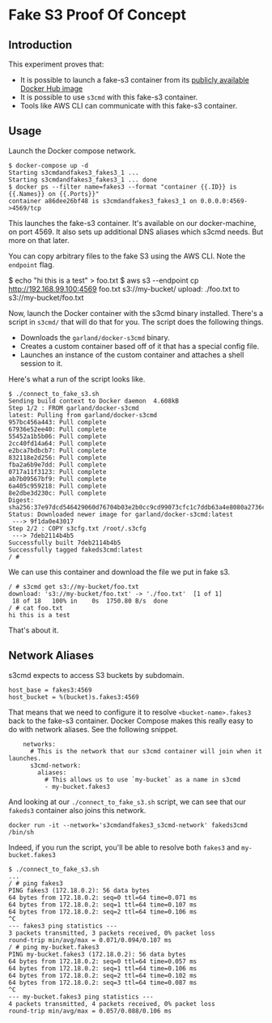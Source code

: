 # Fake S3 Proof Of Concept

## Introduction

This experiment proves that:

* It is possible to launch a fake-s3 container from its [publicly available Docker Hub image](https://hub.docker.com/r/lphoward/fake-s3/)
* It is possible to use `s3cmd` with this fake-s3 container.
* Tools like AWS CLI can communicate with this fake-s3 container.

## Usage

Launch the Docker compose network.

    $ docker-compose up -d
    Starting s3cmdandfakes3_fakes3_1 ...
    Starting s3cmdandfakes3_fakes3_1 ... done
    $ docker ps --filter name=fakes3 --format "container {{.ID}} is {{.Names}} on {{.Ports}}"
    container a86dee26bf48 is s3cmdandfakes3_fakes3_1 on 0.0.0.0:4569->4569/tcp

This launches the fake-s3 container. It's available on our docker-machine, on port 4569. It also sets up additional DNS aliases which s3cmd needs. But more on that later.

You can copy arbitrary files to the fake S3 using the AWS CLI. Note the `endpoint` flag.


   $ echo "hi this is a test" > foo.txt
   $ aws s3 --endpoint cp http://192.168.99.100:4569 foo.txt s3://my-bucket/
   upload: ./foo.txt to s3://my-bucket/foo.txt


Now, launch the Docker container with the s3cmd binary installed. There's a script in `s3cmd/` that will do that for you. The script does the following things.

* Downloads the `garland/docker-s3cmd` binary.
* Creates a custom container based off of it that has a special config file.
* Launches an instance of the custom container and attaches a shell session to it.

Here's what a run of the script looks like.

    $ ./connect_to_fake_s3.sh
    Sending build context to Docker daemon  4.608kB
    Step 1/2 : FROM garland/docker-s3cmd
    latest: Pulling from garland/docker-s3cmd
    957bc456a443: Pull complete
    67936e52ee40: Pull complete
    55452a1b5b06: Pull complete
    2cc40fd14a64: Pull complete
    e2bca7bdbcb7: Pull complete
    832118e2d256: Pull complete
    fba2a6b9e7dd: Pull complete
    0717a11f3123: Pull complete
    ab7b09567bf9: Pull complete
    6a405c959218: Pull complete
    8e2dbe3d230c: Pull complete
    Digest: sha256:37e97dcd546429060d76704b03e2b0cc9cd99073cfc1c7ddb63a4e8080a2736c
    Status: Downloaded newer image for garland/docker-s3cmd:latest
     ---> 9f1da0e43017
    Step 2/2 : COPY s3cfg.txt /root/.s3cfg
     ---> 7deb2114b4b5
    Successfully built 7deb2114b4b5
    Successfully tagged fakeds3cmd:latest
    / #

We can use this container and download the file we put in fake s3.


    / # s3cmd get s3://my-bucket/foo.txt
    download: 's3://my-bucket/foo.txt' -> './foo.txt'  [1 of 1]
     18 of 18   100% in    0s  1750.80 B/s  done
    / # cat foo.txt
    hi this is a test


That's about it.

## Network Aliases

s3cmd expects to access S3 buckets by subdomain. 

    host_base = fakes3:4569
    host_bucket = %(bucket)s.fakes3:4569

That means that we need to configure it to resolve `<bucket-name>.fakes3` back to the fake-s3 container. Docker Compose makes this really easy to do with network aliases. See the following snippet.

        networks:
          # This is the network that our s3cmd container will join when it launches.
          s3cmd-network:
            aliases:
              # This allows us to use `my-bucket` as a name in s3cmd
              - my-bucket.fakes3

And looking at our `./connect_to_fake_s3.sh` script, we can see that our `fakeds3` container also joins this network.

    docker run -it --network='s3cmdandfakes3_s3cmd-network' fakeds3cmd /bin/sh

Indeed, if you run the script, you'll be able to resolve both `fakes3` and `my-bucket.fakes3`

    $ ./connect_to_fake_s3.sh
    ...
    / # ping fakes3
    PING fakes3 (172.18.0.2): 56 data bytes
    64 bytes from 172.18.0.2: seq=0 ttl=64 time=0.071 ms
    64 bytes from 172.18.0.2: seq=1 ttl=64 time=0.107 ms
    64 bytes from 172.18.0.2: seq=2 ttl=64 time=0.106 ms
    ^C
    --- fakes3 ping statistics ---
    3 packets transmitted, 3 packets received, 0% packet loss
    round-trip min/avg/max = 0.071/0.094/0.107 ms
    / # ping my-bucket.fakes3
    PING my-bucket.fakes3 (172.18.0.2): 56 data bytes
    64 bytes from 172.18.0.2: seq=0 ttl=64 time=0.057 ms
    64 bytes from 172.18.0.2: seq=1 ttl=64 time=0.106 ms
    64 bytes from 172.18.0.2: seq=2 ttl=64 time=0.102 ms
    64 bytes from 172.18.0.2: seq=3 ttl=64 time=0.087 ms
    ^C
    --- my-bucket.fakes3 ping statistics ---
    4 packets transmitted, 4 packets received, 0% packet loss
    round-trip min/avg/max = 0.057/0.088/0.106 ms

